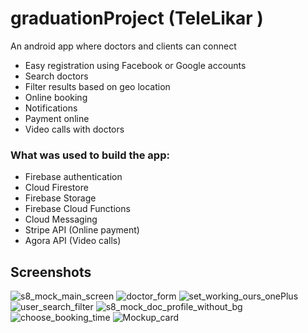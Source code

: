# graduationProject (TeleLikar )
An android app where doctors and clients can connect
- Easy registration using Facebook or Google accounts
- Search doctors
- Filter results based on geo location
- Online booking
- Notifications 
- Payment online 
- Video calls with doctors
### What was used to build the app:
- Firebase authentication
- Cloud Firestore
- Firebase Storage
- Firebase Cloud Functions
- Cloud  Messaging
- Stripe API (Online payment)
- Agora API (Video calls)
## Screenshots

![s8_mock_main_screen](https://user-images.githubusercontent.com/34392143/106651813-52e5e100-659d-11eb-9639-b035ac5f7ac6.png)
![doctor_form](https://user-images.githubusercontent.com/34392143/106651898-6ee98280-659d-11eb-8f94-30dc5baf754a.png)
![set_working_ours_onePlus](https://user-images.githubusercontent.com/34392143/106652177-b96aff00-659d-11eb-8651-dc62408cb7b3.png)
![user_search_filter](https://user-images.githubusercontent.com/34392143/106652003-90e30500-659d-11eb-8cdd-bfcb6f4b8a81.png)
![s8_mock_doc_profile_without_bg](https://user-images.githubusercontent.com/34392143/106652068-9e988a80-659d-11eb-8062-e6394891b21d.png)
![choose_booking_time](https://user-images.githubusercontent.com/34392143/106652124-a9531f80-659d-11eb-985a-39ea1516f776.png)
![Mockup_card](https://user-images.githubusercontent.com/34392143/106652152-b1ab5a80-659d-11eb-9f51-9b3aaa84288c.png)












